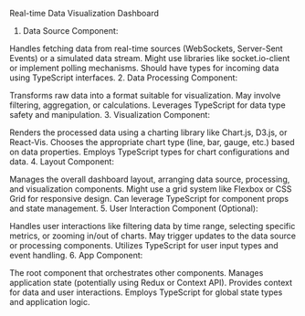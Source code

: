 Real-time Data Visualization Dashboard

1. Data Source Component:

Handles fetching data from real-time sources (WebSockets, Server-Sent Events) or a simulated data stream.
Might use libraries like socket.io-client or implement polling mechanisms.
Should have types for incoming data using TypeScript interfaces.
2. Data Processing Component:

Transforms raw data into a format suitable for visualization.
May involve filtering, aggregation, or calculations.
Leverages TypeScript for data type safety and manipulation.
3. Visualization Component:

Renders the processed data using a charting library like Chart.js, D3.js, or React-Vis.
Chooses the appropriate chart type (line, bar, gauge, etc.) based on data properties.
Employs TypeScript types for chart configurations and data.
4. Layout Component:

Manages the overall dashboard layout, arranging data source, processing, and visualization components.
Might use a grid system like Flexbox or CSS Grid for responsive design.
Can leverage TypeScript for component props and state management.
5. User Interaction Component (Optional):

Handles user interactions like filtering data by time range, selecting specific metrics, or zooming in/out of charts.
May trigger updates to the data source or processing components.
Utilizes TypeScript for user input types and event handling.
6. App Component:

The root component that orchestrates other components.
Manages application state (potentially using Redux or Context API).
Provides context for data and user interactions.
Employs TypeScript for global state types and application logic.
